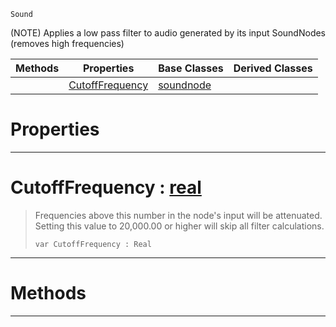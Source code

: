  `Sound`

(NOTE) Applies a low pass filter to audio generated by its input SoundNodes (removes high frequencies)

|Methods|Properties|Base Classes|Derived Classes|
|---|---|---|---|
| |[ CutoffFrequency](lowpassnode.md#cutofffrequency-zilch-eng)|[soundnode](soundnode.md)| |


 #  Properties


---  
 #  CutoffFrequency : [real](../nada_base_types/real.md)

> Frequencies above this number in the node's input will be attenuated. Setting this value to 20,000.00 or higher will skip all filter calculations.
> ```TS:Nada
> var CutoffFrequency : Real


---  
 #  Methods


---  
 

 
